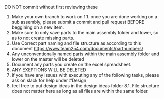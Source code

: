 DO NOT commit without first reviewing these

1. Make your own branch to work on
  1.1. once you are done working on a sub assembly, please submit a commit and pull request BEFORE beggining on a new item.
2. Make sure to only save parts to the main assembly folder and lower, so as to not create missing parts.
3. Use Correct part naming and file structure as according to this document https://www.team254.com/documents/partnumbers/
4. Any unconventionally named parts within the main assembly folder and lower on the master will be deleted
5. Document any parts you create on the excel spreadsheet.
6. ANY EXEPTIONS WILL BE DELETED
7. if you have any issues with executing any of the following tasks, please ask on slack for help under #Design
8. feel free to put design ideas in the design ideas folder
  8.1. File structure does not matter here as long as all files are within the same folder.


